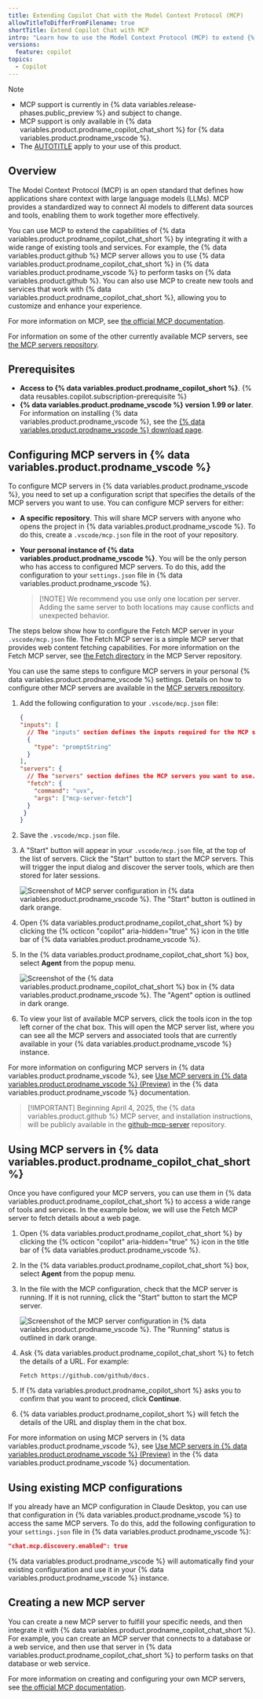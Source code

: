 ```yaml
---
title: Extending Copilot Chat with the Model Context Protocol (MCP)
allowTitleToDifferFromFilename: true
shortTitle: Extend Copilot Chat with MCP
intro: "Learn how to use the Model Context Protocol (MCP) to extend {% data variables.product.prodname_copilot_chat_short %}."
versions:
  feature: copilot
topics:
  - Copilot
---
```


>[!NOTE]
> * MCP support is currently in {% data variables.release-phases.public_preview %} and subject to change.
> * MCP support is only available in {% data variables.product.prodname_copilot_chat_short %} for {% data variables.product.prodname_vscode %}.
> * The [AUTOTITLE](/free-pro-team@latest/site-policy/github-terms/github-pre-release-license-terms) apply to your use of this product.

## Overview

The Model Context Protocol (MCP) is an open standard that defines how applications share context with large language models (LLMs). MCP provides a standardized way to connect AI models to different data sources and tools, enabling them to work together more effectively.

You can use MCP to extend the capabilities of {% data variables.product.prodname_copilot_chat_short %} by integrating it with a wide range of existing tools and services. For example, the {% data variables.product.github %} MCP server allows you to use {% data variables.product.prodname_copilot_chat_short %} in {% data variables.product.prodname_vscode %} to perform tasks on {% data variables.product.github %}. You can also use MCP to create new tools and services that work with {% data variables.product.prodname_copilot_chat_short %}, allowing you to customize and enhance your experience.

For more information on MCP, see [the official MCP documentation](https://modelcontextprotocol.io/introduction).

For information on some of the other currently available MCP servers, see [the MCP servers repository](https://github.com/modelcontextprotocol/servers/tree/main).

## Prerequisites

* **Access to {% data variables.product.prodname_copilot_short %}**. {% data reusables.copilot.subscription-prerequisite %}
* **{% data variables.product.prodname_vscode %} version 1.99 or later**. For information on installing {% data variables.product.prodname_vscode %}, see the [{% data variables.product.prodname_vscode %} download page](https://code.visualstudio.com/Download).

## Configuring MCP servers in {% data variables.product.prodname_vscode %}

To configure MCP servers in {% data variables.product.prodname_vscode %}, you need to set up a configuration script that specifies the details of the MCP servers you want to use. You can configure MCP servers for either:

* **A specific repository**. This will share MCP servers with anyone who opens the project in {% data variables.product.prodname_vscode %}. To do this, create a `.vscode/mcp.json` file in the root of your repository.
* **Your personal instance of {% data variables.product.prodname_vscode %}**. You will be the only person who has access to configured MCP servers. To do this, add the configuration to your `settings.json` file in {% data variables.product.prodname_vscode %}.

	>[!NOTE] We recommend you use only one location per server. Adding the same server to both locations may cause conflicts and unexpected behavior.

The steps below show how to configure the Fetch MCP server in your `.vscode/mcp.json` file. The Fetch MCP server is a simple MCP server that provides web content fetching capabilities. For more information on the Fetch MCP server, see [the Fetch directory](https://github.com/modelcontextprotocol/servers/tree/main/src/fetch) in the MCP Server repository.

You can use the same steps to configure MCP servers in your personal {% data variables.product.prodname_vscode %} settings. Details on how to configure other MCP servers are available in the [MCP servers repository](https://github.com/modelcontextprotocol/servers/tree/main).

1. Add the following configuration to your `.vscode/mcp.json` file:

    ```json copy
    {
    "inputs": [
      // The "inputs" section defines the inputs required for the MCP server configuration. 
      {
        "type": "promptString"
      }
    ],
    "servers": {
      // The "servers" section defines the MCP servers you want to use.
      "fetch": {
        "command": "uvx",
        "args": ["mcp-server-fetch"]
      }
     }
    }
   ```

1. Save the `.vscode/mcp.json` file.
1. A "Start" button will appear in your `.vscode/mcp.json` file, at the top of the list of servers. Click the "Start" button to start the MCP servers. This will trigger the input dialog and discover the server tools, which are then stored for later sessions.

    ![Screenshot of MCP server configuration in {% data variables.product.prodname_vscode %}. The "Start" button is outlined in dark orange. ](/assets/images/help/copilot/mcp-start-server-button.png)

1. Open {% data variables.product.prodname_copilot_chat_short %} by clicking the {% octicon "copilot" aria-hidden="true" %} icon in the title bar of {% data variables.product.prodname_vscode %}.
1. In the {% data variables.product.prodname_copilot_chat_short %} box, select **Agent** from the popup menu.

    ![Screenshot of the {% data variables.product.prodname_copilot_chat_short %} box in {% data variables.product.prodname_vscode %}. The "Agent" option is outlined in dark orange.](/assets/images/help/copilot/copilot-chat-agent-option.png)

1. To view your list of available MCP servers, click the tools icon in the top left corner of the chat box. This will open the MCP server list, where you can see all the MCP servers and associated tools that are currently available in your {% data variables.product.prodname_vscode %} instance.

For more information on configuring MCP servers in {% data variables.product.prodname_vscode %}, see [Use MCP servers in {% data variables.product.prodname_vscode %} (Preview)](https://aka.ms/vscode-add-mcp) in the {% data variables.product.prodname_vscode %} documentation.

>[!IMPORTANT] Beginning April 4, 2025, the {% data variables.product.github %} MCP server, and installation instructions, will be publicly available in the [github-mcp-server](https://github.com/github/github-mcp-server) repository.

## Using MCP servers in {% data variables.product.prodname_copilot_chat_short %}

Once you have configured your MCP servers, you can use them in {% data variables.product.prodname_copilot_chat_short %} to access a wide range of tools and services. In the example below, we will use the Fetch MCP server to fetch details about a web page.

1. Open {% data variables.product.prodname_copilot_chat_short %} by clicking the {% octicon "copilot" aria-hidden="true" %} icon in the title bar of {% data variables.product.prodname_vscode %}.
1. In the {% data variables.product.prodname_copilot_chat_short %} box, select **Agent** from the popup menu.
1. In the file with the MCP configuration, check that the MCP server is running. If it is not running, click the "Start" button to start the MCP server.

    ![Screenshot of the MCP server configuration in {% data variables.product.prodname_vscode %}. The "Running" status is outlined in dark orange.](/assets/images/help/copilot/vsc-mcp-server-running.png)

1. Ask {% data variables.product.prodname_copilot_chat_short %} to fetch the details of a URL. For example:

    `Fetch https://github.com/github/docs.`

1. If {% data variables.product.prodname_copilot_short %} asks you to confirm that you want to proceed, click **Continue**.

1. {% data variables.product.prodname_copilot_short %} will fetch the details of the URL and display them in the chat box.

For more information on using MCP servers in {% data variables.product.prodname_vscode %}, see [Use MCP servers in {% data variables.product.prodname_vscode %} (Preview)](https://aka.ms/vscode-add-mcp) in the {% data variables.product.prodname_vscode %} documentation.

## Using existing MCP configurations

If you already have an MCP configuration in Claude Desktop, you can use that configuration in {% data variables.product.prodname_vscode %} to access the same MCP servers. To do this, add the following configuration to your `settings.json` file in {% data variables.product.prodname_vscode %}:

```json copy
"chat.mcp.discovery.enabled": true
```

{% data variables.product.prodname_vscode %} will automatically find your existing configuration and use it in your {% data variables.product.prodname_vscode %} instance.

## Creating a new MCP server

You can create a new MCP server to fulfill your specific needs, and then integrate it with {% data variables.product.prodname_copilot_chat_short %}. For example, you can create an MCP server that connects to a database or a web service, and then use that server in {% data variables.product.prodname_copilot_chat_short %} to perform tasks on that database or web service.

For more information on creating and configuring your own MCP servers, see [the official MCP documentation](https://modelcontextprotocol.io/quickstart/server).
